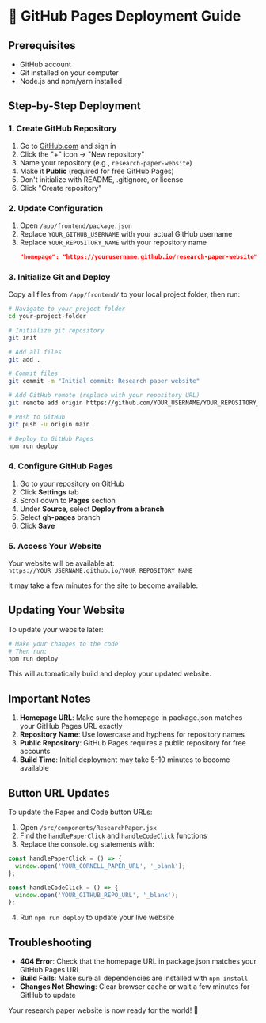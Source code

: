 # 🚀 GitHub Pages Deployment Guide

## Prerequisites
- GitHub account
- Git installed on your computer
- Node.js and npm/yarn installed

## Step-by-Step Deployment

### 1. Create GitHub Repository
1. Go to [GitHub.com](https://github.com) and sign in
2. Click the "+" icon → "New repository"
3. Name your repository (e.g., `research-paper-website`)
4. Make it **Public** (required for free GitHub Pages)
5. Don't initialize with README, .gitignore, or license
6. Click "Create repository"

### 2. Update Configuration
1. Open `/app/frontend/package.json`
2. Replace `YOUR_GITHUB_USERNAME` with your actual GitHub username
3. Replace `YOUR_REPOSITORY_NAME` with your repository name
   ```json
   "homepage": "https://yourusername.github.io/research-paper-website",
   ```

### 3. Initialize Git and Deploy
Copy all files from `/app/frontend/` to your local project folder, then run:

```bash
# Navigate to your project folder
cd your-project-folder

# Initialize git repository
git init

# Add all files
git add .

# Commit files
git commit -m "Initial commit: Research paper website"

# Add GitHub remote (replace with your repository URL)
git remote add origin https://github.com/YOUR_USERNAME/YOUR_REPOSITORY_NAME.git

# Push to GitHub
git push -u origin main

# Deploy to GitHub Pages
npm run deploy
```

### 4. Configure GitHub Pages
1. Go to your repository on GitHub
2. Click **Settings** tab
3. Scroll down to **Pages** section
4. Under **Source**, select **Deploy from a branch**
5. Select **gh-pages** branch
6. Click **Save**

### 5. Access Your Website
Your website will be available at:
`https://YOUR_USERNAME.github.io/YOUR_REPOSITORY_NAME`

It may take a few minutes for the site to become available.

## Updating Your Website

To update your website later:

```bash
# Make your changes to the code
# Then run:
npm run deploy
```

This will automatically build and deploy your updated website.

## Important Notes

1. **Homepage URL**: Make sure the homepage in package.json matches your GitHub Pages URL exactly
2. **Repository Name**: Use lowercase and hyphens for repository names
3. **Public Repository**: GitHub Pages requires a public repository for free accounts
4. **Build Time**: Initial deployment may take 5-10 minutes to become available

## Button URL Updates

To update the Paper and Code button URLs:

1. Open `/src/components/ResearchPaper.jsx`
2. Find the `handlePaperClick` and `handleCodeClick` functions
3. Replace the console.log statements with:

```javascript
const handlePaperClick = () => {
  window.open('YOUR_CORNELL_PAPER_URL', '_blank');
};

const handleCodeClick = () => {
  window.open('YOUR_GITHUB_REPO_URL', '_blank');
};
```

4. Run `npm run deploy` to update your live website

## Troubleshooting

- **404 Error**: Check that the homepage URL in package.json matches your GitHub Pages URL
- **Build Fails**: Make sure all dependencies are installed with `npm install`
- **Changes Not Showing**: Clear browser cache or wait a few minutes for GitHub to update

Your research paper website is now ready for the world! 🎉